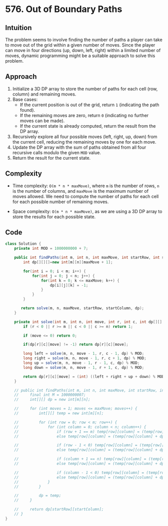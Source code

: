 # 576. Out of Boundary Paths

## Intuition

The problem seems to involve finding the number of paths a player can take to move out of the grid within a given number of moves. Since the player can move in four directions (up, down, left, right) within a limited number of moves, dynamic programming might be a suitable approach to solve this problem.

## Approach

1. Initialize a 3D DP array to store the number of paths for each cell (row, column) and remaining moves.
2. Base cases:
   - If the current position is out of the grid, return `1` (indicating the path found).
   - If the remaining moves are zero, return `0` (indicating no further moves can be made).
   - If the current state is already computed, return the result from the DP array.
3. Recursively explore all four possible moves (left, right, up, down) from the current cell, reducing the remaining moves by one for each move.
4. Update the DP array with the sum of paths obtained from all four recursive calls modulo the given `MOD` value.
5. Return the result for the current state.

## Complexity

- Time complexity: `O(m * n * maxMove)`, where `m` is the number of rows, `n` is the number of columns, and `maxMove` is the maximum number of moves allowed. We need to compute the number of paths for each cell for each possible number of remaining moves.

- Space complexity: `O(m * n * maxMove)`, as we are using a 3D DP array to store the results for each possible state.

## Code

```java
class Solution {
    private int MOD = 1000000000 + 7;

    public int findPaths(int m, int n, int maxMove, int startRow, int startColumn) {
        int dp[][][]=new int[m][n][maxMove + 1];

        for(int i = 0; i < m; i++) {
            for(int j = 0; j < n; j++) {
                for(int k = 0; k <= maxMove; k++) {
                    dp[i][j][k] = -1;
                }
            }
        }

       return solve(m, n, maxMove, startRow, startColumn, dp);
    }

    private int solve(int m, int n, int move, int r, int c, int dp[][][]) {
        if (r < 0 || r >= m || c < 0 || c >= n) return 1;

        if (move <= 0) return 0;

        if(dp[r][c][move] != -1) return dp[r][c][move];

        long left = solve(m, n, move - 1, r, c - 1, dp) % MOD;
        long right = solve(m, n, move - 1, r, c + 1, dp) % MOD;
        long up = solve(m, n, move - 1, r - 1, c, dp) % MOD;
        long down = solve(m, n, move - 1, r + 1, c, dp) % MOD;

        return dp[r][c][move] = (int) ((left + right + up + down) % MOD);
    }

    // public int findPaths(int m, int n, int maxMove, int startRow, int startColumn) {
    //     final int M = 1000000007;
    //     int[][] dp = new int[m][n];

    //     for (int moves = 1; moves <= maxMove; moves++) {
    //         int[][] temp = new int[m][n];

    //         for (int row = 0; row < m; row++) {
    //             for (int column = 0; column < n; column++) {
    //                 if (row + 1 == m) temp[row][column] = (temp[row][column] + 1) % M;
    //                 else temp[row][column] = (temp[row][column] + dp[row + 1][column]) % M;

    //                 if (row - 1 < 0) temp[row][column] = (temp[row][column] + 1) % M;
    //                 else temp[row][column] = (temp[row][column] + dp[row - 1][column]) % M;

    //                 if (column + 1 == n) temp[row][column] = (temp[row][column] + 1) % M;
    //                 else temp[row][column] = (temp[row][column] + dp[row][column + 1]) % M;

    //                 if (column - 1 < 0) temp[row][column] = (temp[row][column] + 1) % M;
    //                 else temp[row][column] = (temp[row][column] + dp[row][column - 1]) % M;
    //             }
    //         }

    //         dp = temp;
    //     }

    //     return dp[startRow][startColumn];
    // }
}
```
